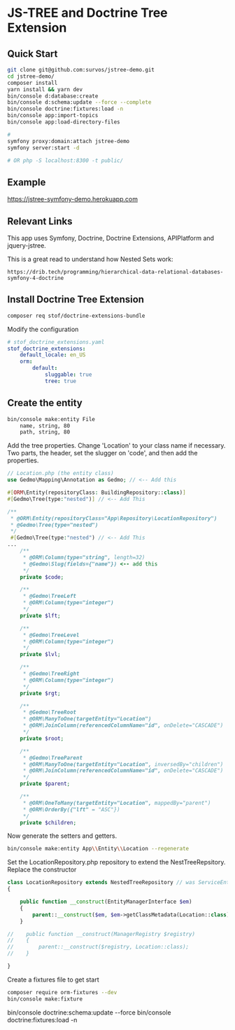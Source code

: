 # JS-TREE and Doctrine Tree Extension

## Quick Start

```bash
git clone git@github.com:survos/jstree-demo.git
cd jstree-demo/
composer install
yarn install && yarn dev
bin/console d:database:create
bin/console d:schema:update --force --complete
bin/console doctrine:fixtures:load -n
bin/console app:import-topics 
bin/console app:load-directory-files  

# 
symfony proxy:domain:attach jstree-demo
symfony server:start -d

# OR php -S localhost:8300 -t public/
```


## Example

https://jstree-symfony-demo.herokuapp.com

## Relevant Links

This app uses Symfony, Doctrine, Doctrine Extensions, APIPlatform
and jquery-jstree.

This is a great read to understand how Nested Sets work:

    https://drib.tech/programming/hierarchical-data-relational-databases-symfony-4-doctrine

## Install Doctrine Tree Extension

```bash
composer req stof/doctrine-extensions-bundle
```

Modify the configuration
```yaml
# stof_doctrine_extensions.yaml
stof_doctrine_extensions:
    default_locale: en_US
    orm:
        default:
            sluggable: true
            tree: true

```

## Create the entity

```bash
bin/console make:entity File
    name, string, 80
    path, string, 80
```

Add the tree properties.  Change 'Location' to your class name if necessary.
Two parts, the header, set the slugger on 'code', and then add the properties.

```php 
// Location.php (the entity class)
use Gedmo\Mapping\Annotation as Gedmo; // <-- Add this

#[ORM\Entity(repositoryClass: BuildingRepository::class)]
#[Gedmo\Tree(type:"nested")] // <-- Add This

/**
 * @ORM\Entity(repositoryClass="App\Repository\LocationRepository")
 * @Gedmo\Tree(type="nested") 
 */
 #[Gedmo\Tree(type:"nested") // <-- Add This
...
    /**
     * @ORM\Column(type="string", length=32)
     * @Gedmo\Slug(fields={"name"}) <-- add this
     */
    private $code;

```   

```php
    /**
     * @Gedmo\TreeLeft
     * @ORM\Column(type="integer")
     */
    private $lft;

    /**
     * @Gedmo\TreeLevel
     * @ORM\Column(type="integer")
     */
    private $lvl;

    /**
     * @Gedmo\TreeRight
     * @ORM\Column(type="integer")
     */
    private $rgt;

    /**
     * @Gedmo\TreeRoot
     * @ORM\ManyToOne(targetEntity="Location")
     * @ORM\JoinColumn(referencedColumnName="id", onDelete="CASCADE")
     */
    private $root;

    /**
     * @Gedmo\TreeParent
     * @ORM\ManyToOne(targetEntity="Location", inversedBy="children")
     * @ORM\JoinColumn(referencedColumnName="id", onDelete="CASCADE")
     */
    private $parent;

    /**
     * @ORM\OneToMany(targetEntity="Location", mappedBy="parent")
     * @ORM\OrderBy({"lft" = "ASC"})
     */
    private $children;

```

Now generate the setters and getters.

```bash
bin/console make:entity App\\Entity\\Location --regenerate
```

Set the LocationRepository.php repository to extend the NestTreeRepsitory.  Replace the constructor
```php
class LocationRepository extends NestedTreeRepository // was ServiceEntityRepository
{

    public function __construct(EntityManagerInterface $em)
    {
        parent::__construct($em, $em->getClassMetadata(Location::class));
    }

//    public function __construct(ManagerRegistry $registry)
//    {
//        parent::__construct($registry, Location::class);
//    }

}

```

Create a fixtures file to get start

```bash
composer require orm-fixtures --dev 
bin/console make:fixture
```

bin/console doctrine:schema:update --force
bin/console doctrine:fixtures:load -n



